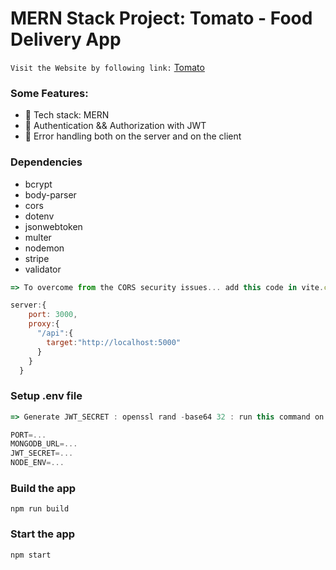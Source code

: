 # MERN Stack Project: Tomato - Food Delivery App

`Visit the Website by following link:` [Tomato]()

### Some Features:

- 🌟 Tech stack: MERN
- 🎃 Authentication && Authorization with JWT
- 🐞 Error handling both on the server and on the client

### Dependencies
- bcrypt
- body-parser
- cors
- dotenv
- jsonwebtoken
- multer
- nodemon
- stripe
- validator

```js
=> To overcome from the CORS security issues... add this code in vite.config.js

server:{
    port: 3000,
    proxy:{
      "/api":{
        target:"http://localhost:5000"
      }
    }
  }

```

### Setup .env file

```js
=> Generate JWT_SECRET : openssl rand -base64 32 : run this command on gitbash terminal

PORT=...
MONGODB_URL=...
JWT_SECRET=...
NODE_ENV=...
```

### Build the app

```shell
npm run build
```

### Start the app

```shell
npm start
```
